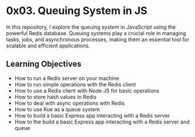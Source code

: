 # 0x03. Queuing System in JS

In this repository, I explore the queuing system in JavaScript using the powerful Redis database. Queuing systems play a crucial role in managing tasks, jobs, and asynchronous processes, making them an essential tool for scalable and efficient applications.

## Learning Objectives

* How to run a Redis server on your machine
* How to run simple operations with the Redis client
* How to use a Redis client with Node JS for basic operations
* How to store hash values in Redis
* How to deal with async operations with Redis
* How to use Kue as a queue system
* How to build a basic Express app interacting with a Redis server
* How to the build a basic Express app interacting with a Redis server and queue

